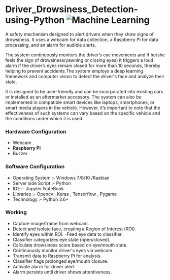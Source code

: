 # Driver_Drowsiness_Detection-using-Python ![Machine Learning](https://img.shields.io/badge/Machine%20Learning-blue)

A safety mechanism designed to alert drivers when they show signs of drowsiness. It uses a webcam for data collection, a Raspberry Pi for data processing, and an alarm for audible alerts.

The system continuously monitors the driver’s eye movements and if he/she feels the sign of drowsiness(yawning or closing eyes) it triggers a loud alarm if the driver’s eyes remain closed for more than 10 seconds, thereby helping to prevent accidents.The system employs a deep learning framework and computer vision to detect the driver's face and analyze their state.

 It is designed to be user-friendly and can be incorporated into existing cars or installed as an aftermarket accessory. The system can also be implemented in compatible smart devices like laptops, smartphones, or smart media players in the vehicle. However, it’s important to note that the effectiveness of such systems can vary based on the specific vehicle and the conditions under which it is used.
### Hardware Configuration
- Webcam
- __Raspberry Pi__
- Buzzer

### Software Configuration
- Operating System    :- Windows 7/8/10 /Rasbian
- Server side Script  :- Python
- IDE                 :- Jupyter NoteBook
- Libraries           :- Opencv , Keras , Tensorflow , Pygame
- Technology          :- Python 3.6+

### Working

- Capture image/frame from webcam. 
- Detect and isolate face, creating a Region of Interest (ROI).
- Identify eyes within ROI.
-Feed eye data to classifier.
- Classifier categorizes eye state (open/closed).
- Calculate drowsiness score based on eye/mouth state.
- Continuously monitor driver's eyes via webcam.
- Transmit data to Raspberry Pi for analysis.
- Classifier flags prolonged eye/mouth closure.
- Activate alarm for driver alert.
- Alarm persists until driver shows attentiveness.
